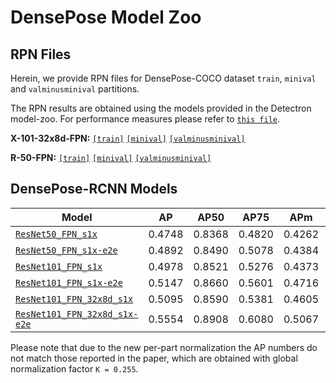 # DensePose Model Zoo

## RPN Files
Herein, we provide RPN files for DensePose-COCO dataset `train`, `minival` and `valminusminival` partitions.

The RPN results are obtained using the models provided in the Detectron model-zoo. For performance measures please refer to [`this file`](https://github.com/facebookresearch/Detectron/blob/master/MODEL_ZOO.md#person-specific-rpn-baselines).

**X-101-32x8d-FPN:** [`[train]`](https://s3.amazonaws.com/densepose/DensePose-RPN-train_X-101-32x8d-FPN.pkl) [`[minival]`](https://s3.amazonaws.com/densepose/DensePose-RPN-minival_X-101-32x8d-FPN.pkl) [`[valminusminival]`](https://s3.amazonaws.com/densepose/DensePose-RPN-valminusminival_X-101-32x8d-FPN.pkl)

**R-50-FPN:** [`[train]`](https://s3.amazonaws.com/densepose/DensePose-RPN-train_fpn_resnet50.pkl) [`[minival]`](https://s3.amazonaws.com/densepose/DensePose-RPN-minival_fpn_resnet50.pkl) [`[valminusminival]`](https://s3.amazonaws.com/densepose/DensePose-RPN-valminusminival_fpn_resnet50.pkl)

## DensePose-RCNN Models

| Model | AP  |  AP50 | AP75  | APm  |APl |
|-----|-----|---    |---    |---   |--- |
| [`ResNet50_FPN_s1x`](https://s3.amazonaws.com/densepose/DensePose_ResNet50_FPN_s1x.pkl)| 0.4748 |0.8368|0.4820 |0.4262|0.4948|
| [`ResNet50_FPN_s1x-e2e`](https://s3.amazonaws.com/densepose/DensePose_ResNet50_FPN_s1x-e2e.pkl)|0.4892 |0.8490|0.5078| 0.4384|0.5059|
| [`ResNet101_FPN_s1x`](https://s3.amazonaws.com/densepose/DensePose_ResNet101_FPN_s1x.pkl)|0.4978| 0.8521|0.5276 |0.4373|0.5164|
| [`ResNet101_FPN_s1x-e2e`](https://s3.amazonaws.com/densepose/DensePose_ResNet101_FPN_s1x-e2e.pkl)|0.5147 |0.8660|0.5601 |0.4716|0.5291|
| [`ResNet101_FPN_32x8d_s1x`](https://s3.amazonaws.com/densepose/DensePose_ResNet101_FPN_32x8d_s1x.pkl)|0.5095 | 0.8590|0.5381 |0.4605|0.5272|
| [`ResNet101_FPN_32x8d_s1x-e2e`](https://s3.amazonaws.com/densepose/DensePose_ResNet101_FPN_32x8d_s1x-e2e.pkl)|0.5554 | 0.8908|0.6080 |0.5067|0.5676|

Please note that due to the new per-part normalization the AP numbers do not match those reported in the paper, which are obtained with global normalization factor `K = 0.255`.
